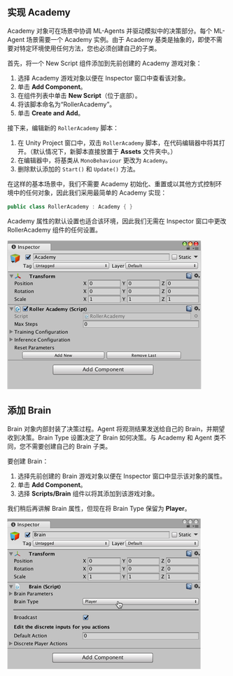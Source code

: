 ## 实现 Academy

Academy 对象可在场景中协调 ML-Agents 并驱动模拟中的决策部分。每个 ML-Agent 场景需要一个 Academy 实例。由于 Academy 基类是抽象的，即使不需要对特定环境使用任何方法，您也必须创建自己的子类。

首先，将一个 New Script 组件添加到先前创建的 Academy 游戏对象：

1. 选择 Academy 游戏对象以便在 Inspector 窗口中查看该对象。
2. 单击 **Add Component**。
3. 在组件列表中单击 **New Script**（位于底部）。
4. 将该脚本命名为“RollerAcademy”。
5. 单击 **Create and Add**。

接下来，编辑新的 `RollerAcademy` 脚本：

1. 在 Unity Project 窗口中，双击 `RollerAcademy` 脚本，在代码编辑器中将其打开。（默认情况下，新脚本直接放置于 **Assets** 文件夹中。）
2. 在编辑器中，将基类从 `MonoBehaviour` 更改为 `Academy`。
3. 删除默认添加的 `Start()` 和 `Update()` 方法。

在这样的基本场景中，我们不需要 Academy 初始化、重置或以其他方式控制环境中的任何对象，因此我们采用最简单的 Academy 实现：

```csharp
public class RollerAcademy : Academy { }
```

Academy 属性的默认设置也适合该环境，因此我们无需在 Inspector 窗口中更改 RollerAcademy 组件的任何设置。

![Academy 属性](images/mlagents-NewTutAcademy.png)

## 添加 Brain

Brain 对象内部封装了决策过程。Agent 将观测结果发送给自己的 Brain，并期望收到决策。Brain Type 设置决定了 Brain 如何决策。与 Academy 和 Agent 类不同，您不需要创建自己的 Brain 子类。

要创建 Brain：

1. 选择先前创建的 Brain 游戏对象以便在 Inspector 窗口中显示该对象的属性。
2. 单击 **Add Component**。
3. 选择 **Scripts/Brain** 组件以将其添加到该游戏对象。

我们稍后再讲解 Brain 属性，但现在将 Brain Type 保留为 **Player**。

![Brain 默认属性](images/mlagents-NewTutBrain.png)